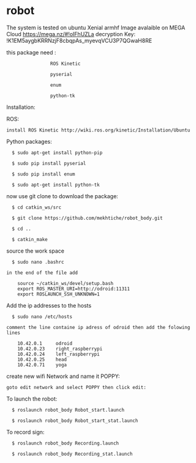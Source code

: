 # robot
The system is tested on ubuntu Xenial armhf
Image avalaible on MEGA Cloud https://mega.nz/#!oIFhUZLa decryption Key: !K1EM5aygbKRRNzjF8cbqpAs_myevqVCU3P7QGwaH8RE

this package need : 

                    ROS Kinetic 

                    pyserial
                    
                    enum
                    
                    python-tk
                    
Installation:

  ROS:
  
    install ROS Kinetic http://wiki.ros.org/kinetic/Installation/Ubuntu
        
  
  Python packages:
  
      $ sudo apt-get install python-pip

      $ sudo pip install pyserial

      $ sudo pip install enum

      $ sudo apt-get install python-tk

  now use git clone to download the package:

      $ cd catkin_ws/src

      $ git clone https://github.com/mekhtiche/robot_body.git

      $ cd ..

      $ catkin_make
  
  source the work space
  
      $ sudo nano .bashrc
    
    in the end of the file add 
    
        source ~/catkin_ws/devel/setup.bash
        export ROS_MASTER_URI=http://odroid:11311
        export ROSLAUNCH_SSH_UNKNOWN=1
  
  Add the ip addresses to the hosts
  
      $ sudo nano /etc/hosts
      
    comment the line containe ip adress of odroid then add the folowing lines
    
        10.42.0.1     odroid
        10.42.0.23    right_raspberrypi
        10.42.0.24    left_raspberrypi
        10.42.0.25    head
        10.42.0.71    yoga
    
  create new wifi Network and name it POPPY:
  
    goto edit network and select POPPY then click edit:
    
    
  To launch the robot:

      $ roslaunch robot_body Robot_start.launch

      $ roslaunch robot_body Robot_start_stat.launch

  To record sign:

      $ roslaunch robot_body Recording.launch

      $ roslaunch robot_body Recording_stat.launch

  
